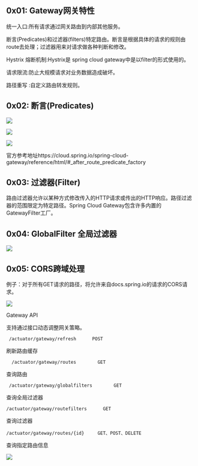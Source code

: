## 0x01: Gateway网关特性

统一入口:所有请求通过网关路由到内部其他服务。

断言(Predicates)和过滤器(filters)特定路由。断言是根据具体的请求的规则由route去处理；过滤器用来对请求做各种判断和修改。

Hystrix 熔断机制:Hystrix是 spring cloud gateway中是以filter的形式使用的。

请求限流:防止大规模请求对业务数据造成破坏。

路径重写 :自定义路由转发规则。

## 0x02: 断言(Predicates)
  ![](https://imgconvert.csdnimg.cn/aHR0cHM6Ly9tbWJpei5xcGljLmNuL21tYml6X3BuZy9nam5sZHRub0hPcGI4c2R5cG42WGptaWE1NEQ5QVB5dXl1RmlhMmZlb1dQN2oyMXFGRkdqUUR3U1p0d0R2aWJsejhBeDBiWkliYTc1RUZ0anJZTmdzYnlNUS82NDA?x-oss-process=image/format,png)
  
  ![](https://imgconvert.csdnimg.cn/aHR0cHM6Ly9tbWJpei5xcGljLmNuL21tYml6X3BuZy9nam5sZHRub0hPcGI4c2R5cG42WGptaWE1NEQ5QVB5dXl0R2ljalk5VEZpYnlKTGNOemVIOXVhU3NaREg0MmliaWM2S21EV1NhWHlPaFZTRnZYYVZRck5Wakh3LzY0MA?x-oss-process=image/format,png)
  
  ![](https://imgconvert.csdnimg.cn/aHR0cHM6Ly9tbWJpei5xcGljLmNuL21tYml6X3BuZy9nam5sZHRub0hPcGI4c2R5cG42WGptaWE1NEQ5QVB5dXk5eHNLVFFad1VNU2xWeG5odHVpYVd1ZWljNUllZDB3bVlFYXdHaWJwazVaNGh2V0pNNU5vQ0JuaWNBLzY0MA?x-oss-process=image/format,png)
  
  官方参考地址https://cloud.spring.io/spring-cloud-gateway/reference/html/#_after_route_predicate_factory
  
## 0x03: 过滤器(Filter)
   
   路由过滤器允许以某种方式修改传入的HTTP请求或传出的HTTP响应。路径过滤器的范围限定为特定路径。Spring Cloud Gateway包含许多内置的GatewayFilter工厂。
   
## 0x04: GlobalFilter 全局过滤器
  ![](https://imgconvert.csdnimg.cn/aHR0cHM6Ly9tbWJpei5xcGljLmNuL21tYml6X3BuZy9nam5sZHRub0hPcGI4c2R5cG42WGptaWE1NEQ5QVB5dXl0VTBIaEd4RHdVS1JWekdHeGVvMU03bnl6OThpYmljbGpvdHFoYm5JS0xlc1RFZjlQUmZGc1VQQS82NDA?x-oss-process=image/format,png)
  
## 0x05: CORS跨域处理
   
   例子：对于所有GET请求的路径，将允许来自docs.spring.io的请求的CORS请求。
   
   ![](https://imgconvert.csdnimg.cn/aHR0cHM6Ly9tbWJpei5xcGljLmNuL21tYml6X3BuZy9nam5sZHRub0hPcGI4c2R5cG42WGptaWE1NEQ5QVB5dXlmOXlicTMwdTYxVkFOcTBwdlJ3TjhNQ2tpYXpMRjZoUEJ6VXhlcGtyN0VTd1c5aWFKaGJWZTB3QS82NDA?x-oss-process=image/format,png)
   
   Gateway API
   
   支持通过接口动态调整网关策略。
   
     /actuator/gateway/refresh      POST
   
   刷新路由缓存
   
      /actuator/gateway/routes        GET
   
   查询路由
   
     /actuator/gateway/globalfilters        GET
   
   查询全局过滤器
   
    /actuator/gateway/routefilters      GET
   
   查询过滤器
   
    /actuator/gateway/routes/{id}     GET、POST、DELETE
   
   查询指定路由信息
   
   ![](https://imgconvert.csdnimg.cn/aHR0cHM6Ly9tbWJpei5xcGljLmNuL21tYml6X3BuZy9nam5sZHRub0hPcGI4c2R5cG42WGptaWE1NEQ5QVB5dXl1U2liaWN0SEhYUmlhclFYWTc1bFJ2ck9lcjhYTnhVMGtIbU5XOGdOM2liUVptaEpJejF4UGlidG1QUS82NDA?x-oss-process=image/format,png)